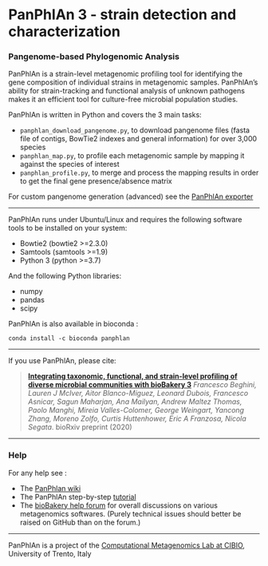 
# PanPhlAn 3 - strain detection and characterization

### Pangenome-based Phylogenomic Analysis

PanPhlAn is a strain-level metagenomic profiling tool for identifying
the gene composition of individual strains in metagenomic samples.
PanPhlAn’s ability for strain-tracking and functional analysis of unknown
pathogens makes it an efficient tool for culture-free microbial population studies.

PanPhlAn is written in Python and covers the 3 main tasks:

* `panphlan_download_pangenome.py`, to download pangenome files (fasta file of contigs, BowTie2 indexes and general information) for over 3,000 species
* `panphlan_map.py`, to profile each metagenomic sample by mapping it against the species of interest
* `panphlan_profile.py`, to merge and process the mapping results in order to get the final gene presence/absence matrix

For custom pangenome generation (advanced) see the [PanPhlAn exporter](https://github.com/SegataLab/PanPhlAn_pangenome_exporter)

---
PanPhlAn runs under Ubuntu/Linux and requires the following software tools to be installed on your system:

* Bowtie2 (bowtie2 >=2.3.0)
* Samtools (samtools >=1.9)
* Python 3 (python >=3.7)

And the following Python libraries:

* numpy
* pandas
* scipy

PanPhlAn is also available in bioconda :
```
conda install -c bioconda panphlan 
```
---

If you use PanPhlAn, please cite:

> [**Integrating taxonomic, functional, and strain-level profiling of diverse microbial communities with bioBakery 3**](https://www.biorxiv.org/content/10.1101/2020.11.19.388223v1) *Francesco Beghini, Lauren J McIver, Aitor Blanco-Miguez, Leonard Dubois, Francesco Asnicar, Sagun Maharjan, Ana Mailyan, Andrew Maltez Thomas, Paolo Manghi, Mireia Valles-Colomer, George Weingart, Yancong Zhang, Moreno Zolfo, Curtis Huttenhower, Eric A Franzosa, Nicola Segata*. bioRxiv preprint (2020)

---

### Help

For any help see :
* The [PanPhlan wiki](https://github.com/SegataLab/panphlan/wiki/Home_3_0)
* The PanPhlAn step-by-step [tutorial](https://github.com/SegataLab/panphlan/wiki/Tutorial-3_0)
* The [bioBakery help forum](https://forum.biobakery.org/) for overall discussions on various metagenomics softwares. (Purely technical issues should better be raised on GitHub than on the forum.)




----

PanPhlAn is a project of the [Computational Metagenomics Lab at CIBIO](http://segatalab.cibio.unitn.it/), University of Trento, Italy
